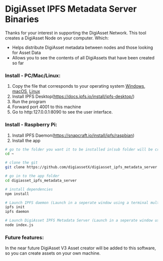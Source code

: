 # DigiAsset IPFS Metadata Server Binaries

Thanks for your interest in supporting the DigiAsset Network.  This tool creates a DigiAsset Node on your computer.  Which:

- Helps distribute DigiAsset metadata between nodes and those looking for Asset Data
- Allows you to see the contents of all DigiAssets that have been created so far

### Install - PC/Mac/Linux:

1) Copy the file that corresponds to your operating system
   [Windows](digiasset_ipfs_metadata_server-win.exe),
   [macOS](digiasset_ipfs_metadata_server-macos),
   [Linux](digiasset_ipfs_metadata_server-linux)
2) Install IPFS Desktop(https://docs.ipfs.io/install/ipfs-desktop/)
3) Run the program
4) Forward port 4001 to this machine
5) Go to http:127.0.0.1:8090 to see the user interface.

### Install - Raspberry Pi:

1) Install IPFS Daemon(https://snapcraft.io/install/ipfs/raspbian)
2) Install the app
```bash
# go to the folder you want it to be installed in(sub folder will be created)
cd ~

# clone the git
git clone https://github.com/digiassetX/digiasset_ipfs_metadata_server

# go in to the app folder
cd digiasset_ipfs_metadata_server

# install dependencies
npm install

# Launch IPFS daemon (Launch in a seperate window using a terminal multiplex like tmux/screen etc.)
ipfs init
ipfs daemon

# Launch DigiAsset IPFS Metadata Server (Launch in a seperate window using a terminal multiplex like tmux/screen etc.)
node index.js
```

### Future features:

In the near future DigiAsset V3 Asset creator will be added to this software, so you can create assets on your own machine.
